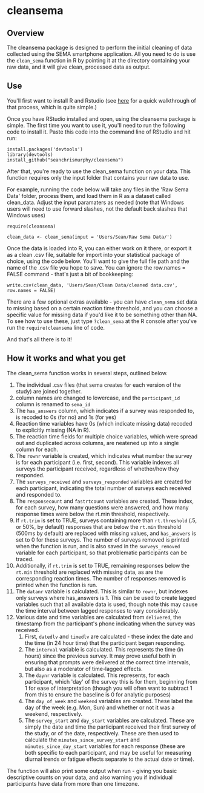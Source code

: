 # cleansema

## Overview
The cleansema package is designed to perform the initial cleaning of data collected using the SEMA smartphone application. All you need to do is use the `clean_sema` function in R by pointing it at the directory containing your raw data, and it will give clean, processed data as output. 

## Use
You'll first want to install R and Rstudio (see [here](https://www.researchgate.net/publication/316678011_A_Psychologist's_Guide_to_R]) for a quick walkthrough of that process, which is quite simple.)

Once you have RStudio installed and open, using the cleansema package is simple. The first time you want to use it, you'll need to run the following code to install it. Paste this code into the command line of RStudio and hit run:

```
install.packages('devtools')
library(devtools)
install_github("seanchrismurphy/cleansema")
```

After that, you're ready to use the clean_sema function on your data. This function requires only the input folder that contains your raw data to use.


For example, running the code below will take any files in the 'Raw Sema Data' folder, process them, and load them in R as a dataset called clean_data. Adjust the input paramaters as needed (note that Windows users will need to use forward slashes, not the default back slashes that Windows uses)

```
require(cleansema)

clean_data <- clean_sema(input = 'Users/Sean/Raw Sema Data/')
```

Once the data is loaded into R, you can either work on it there, or export it as a clean .csv file, suitable for import into your statistical package of choice, using the code below. You'll want to give the full file path and the name of the .csv file you hope to save. You can ignore the row.names = FALSE command - that's just a bit of bookkeeping:

```
write.csv(clean_data, 'Users/Sean/Clean Data/cleaned data.csv', row.names = FALSE)
```

There are a few optional extras available - you can have `clean_sema` set data to missing based on a certain reaction time threshold, and you can choose a specific value for missing data if you'd like it to be something other than NA. To see how to use these, just type `?clean_sema` at the R console after you've run the `require(cleansema` line of code. 

And that's all there is to it!

## How it works and what you get

The clean_sema function works in several steps, outlined below.
1. The individual .csv files (that sema creates for each version of the study) are joined together.
2. column names are changed to lowercase, and the `participant_id` column is renamed to `sema_id`
3. The `has_answers` column, which indicates if a survey was responded to, is recoded to 0s (for no) and 1s (for yes)
4. Reaction time variables have 0s (which indicate missing data) recoded to explicitly missing (NA in R).
5. The reaction time fields for multiple choice variables, which were spread out and duplicated across columns, are neatened up into a single column for each. 
6. The `rownr` variable is created, which indicates what number the survey is for each participant (i.e. first, second). This variable indexes all surveys the participant received, regardless of whether/how they responded. 
7. The `surveys_received` and `surveys_responded` variables are created for each participant, indicating the total number of surveys each received and responded to.
8. The `responsecount` and `fastrtcount` variables are created. These index, for each survey, how many questions were answered, and how many response times were below the rt.min threshold, respectively. 
9. If `rt.trim` is set to TRUE, surveys containing more than `rt.threshold` (.5, or 50%, by default) responses that are below the `rt.min` threshold (500ms by default) are replaced with missing values, and `has_answers` is set to 0 for these surveys. The number of surveys removed is printed when the function is run, and is also saved in the `surveys_removed` variable for each participant, so that problematic participants can be traced. 
10. Additionally, if `rt.trim` is set to TRUE, remaining responses below the `rt.min` threshold are replaced with missing data, as are the corresponding reaction times. The number of responses removed is printed when the function is run. 
11. The `datanr` variable is calculated. This is similar to `rownr`, but indexes only surveys where has_answers is 1. This can be used to create lagged variables such that all available data is used, though note this may cause the time interval between lagged responses to vary considerably. 
12. Various date and time variables are calculated from `delivered`, the timestamp from the participant's phone indicating when the survey was received. 
    1. First, `datedlv` and `timedlv` are calculated - these index the date and the time (in 24 hour time) that the participant began responding.
    2. The `interval` variable is calculated. This represents the time (in hours) since the previous survey. It may prove useful both in ensuring that prompts were delivered at the correct time intervals, but also as a moderator of time-lagged effects.
    3. The `daynr` variable is calculated. This represents, for each participant, which 'day' of the survey this is for them, beginning from 1 for ease of interpretation (though you will often want to subtract 1 from this to ensure the baseline is 0 for analytic purposes)
    4. The `day_of_week` and `weekend` variables are created. These label the day of the week (e.g. Mon, Sun) and whether or not it was a weekend, respectively. 
    5. The `survey_start` and `day_start` variables are calculated. These are simply the date and time the participant received their first survey of the study, or of the date, respectively. These are then used to calculate the `minutes_since_survey_start` and `minutes_since_day_start` variables for each response (these are both specific to each participant, and may be useful for measuring diurnal trends or fatigue effects separate to the actual date or time). 
    
The function will also print some output when run - giving you basic descriptive counts on your data, and also warning you if individual participants have data from more than one timezone.
